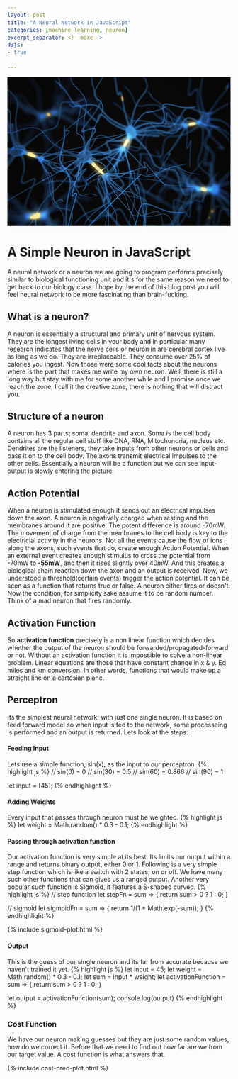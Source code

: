```yaml
---
layout: post
title: "A Neural Network in JavaScript"
categories: [machine learning, neuron]
excerpt_separator: <!--more-->
d3js:
- true

---
```


![image tooltip here](/public/neuron.jpg)
<!--more-->

# A Simple Neuron in JavaScript 

A neural network or a neuron we are going to program performs precisely similar to biological functioning unit and it's for the same reason we need to get back to our biology class. I hope by the end of this blog post you will feel neural network to be more fascinating than brain-fucking.

## What is a neuron?
A neuron is essentially a structural and primary unit of nervous system. They are the longest living cells in your body and in particular many research indicates that the nerve cells or neuron in are cerebral cortex live as long as we do. They are irreplaceable. They consume over 25% of calories you ingest.
Now those were some cool facts about the neurons where is the part that makes me write my own neuron. Well, there is still a long way but stay with me for some another while and I promise once we reach the zone, I call it the creative zone, there is nothing that will distract you.

## Structure of a neuron
A neuron has 3 parts; soma, dendrite and axon. Soma is the cell body contains all the regular cell stuff like DNA, RNA, Mitochondria, nucleus etc. Dendrites are the listeners, they take inputs from other neurons or cells and pass it on to the cell body. The axons transmit electrical impulses to the other cells. Essentially a neuron will be a function but we can see input-output is slowly entering the picture. 

## Action Potential
When a neuron is stimulated enough it sends out an electrical impulses down the axon. A neuron is negatively charged when resting and the membranes around it are positive. The potent difference is around -70mW. The movement of charge from the membranes to the cell body is key to the electricial activity in the neurons. Not all the events cause the flow of ions along the axons, such events that do, create enough Action Potential. When an external event creates enough stimulus to cross the potential from -70mW to **-55mW**, and then it rises slightly over 40mW. And this creates a biological chain reaction down the axon and an output is received. 
Now, we understood a threshold(certain events) trigger the action potential. It can be seen as a function that returns true or false. A neuron either fires or doesn't. Now the condition, for simplicity sake assume it to be random number. Think of a mad neuron that fires randomly.

## Activation Function

So **activation function** precisely is a non linear function which decides whether the output of the neuron should be forwarded/propagated-forward or not. Without an activation function it is impossible to solve a non-linear problem.
Linear equations are those that have constant change in x & y. Eg miles and km conversion. In other words, functions that would make up a straight line on a cartesian plane.

## Perceptron
Its the simplest neural network, with just one single neuron. It is based on feed forward model so when input is fed to the network, some processeing is performed and an output is returned. Lets look at the steps:

#### Feeding Input 
Lets use a simple function, sin(x), as the input to our perceptron.
{% highlight js %}
// sin(0) = 0
// sin(30) = 0.5
// sin(60) = 0.866
// sin(90) = 1

let input = [45];
{% endhighlight %}

#### Adding Weights
Every input that passes through neuron must be weighted. 
{% highlight js %}
let weight = Math.random() * 0.3 - 0.1;
{% endhighlight %}

#### Passing through activation function
Our activation function is very simple at its best. Its limits our output within a range and returns binary output, either 0 or 1. Following is a very simple step function which is like a switch with 2 states; on or off. We have many such other functions that can gives us a ranged output. Another very popular such function is Sigmoid, it features a S-shaped curved.
{% highlight js %}
// step function
let stepFn = sum => {
	return sum > 0 ? 1 : 0;
}

// sigmoid
let sigmoidFn = sum => {
	return 1/(1 + Math.exp(-sum));
}
{% endhighlight %}

{% include sigmoid-plot.html %}

#### Output
This is the guess of our single neuron and its far from accurate because we haven't trained it yet.
{% highlight js %}
let input = 45;
let weight = Math.random() * 0.3 - 0.1;
let sum = input * weight;
let activationFunction = sum => {
	return sum > 0 ? 1 : 0;
}

let output = activationFunction(sum);
console.log(output)
{% endhighlight %}

### Cost Function
We have our neuron making guesses but they are just some random values, how do we correct it. Before that we need to find out how far are we from our target value. A cost function is what answers that.

{% include cost-pred-plot.html %}